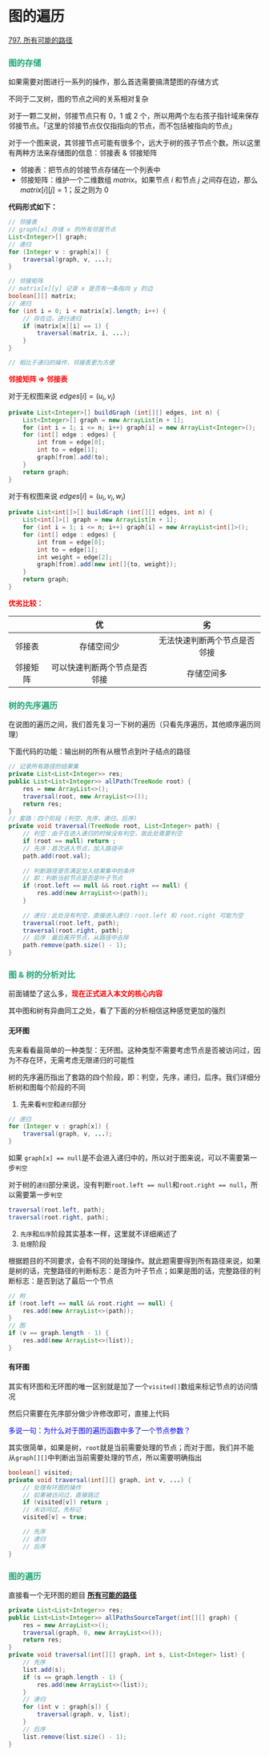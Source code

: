 # 图的遍历

[797. 所有可能的路径](https://leetcode-cn.com/problems/all-paths-from-source-to-target/)



### <font color=#1FA774>图的存储</font>

如果需要对图进行一系列的操作，那么首选需要搞清楚图的存储方式

不同于二叉树，图的节点之间的关系相对复杂

对于一颗二叉树，邻接节点只有 0，1 或 2 个，所以用两个左右孩子指针域来保存邻接节点。「这里的邻接节点仅仅指指向的节点，而不包括被指向的节点」

对于一个图来说，其邻接节点可能有很多个，远大于树的孩子节点个数。所以这里有两种方法来存储图的信息：邻接表 & 邻接矩阵

- 邻接表：把节点的邻接节点存储在一个列表中
- 邻接矩阵：维护一个二维数组 $matrix$。如果节点 $i$ 和节点 $j$ 之间存在边，那么 $matrix[i][j]=1$；反之则为 $0$

**代码形式如下：**

```java
// 邻接表
// graph[x] 存储 x 的所有邻居节点
List<Integer>[] graph;
// 递归
for (Integer v : graph[x]) {
    traversal(graph, v, ...);
}

// 邻接矩阵
// matrix[x][y] 记录 x 是否有一条指向 y 的边
boolean[][] matrix;
// 递归
for (int i = 0; i < matrix[x].length; i++) {
    // 存在边，进行递归
    if (matrix[x][i] == 1) {
        traversal(matrix, i, ...);
    }
}

// 相比于递归的操作，邻接表更为方便
```

**<font color='red'>邻接矩阵 $\Rightarrow$ 邻接表</font>**

对于无权图来说	$edges[i] = (u_i, v_i)$

```java
private List<Integer>[] buildGraph (int[][] edges, int n) {
    List<Integer>[] graph = new ArrayList[n + 1];
    for (int i = 1; i <= n; i++) graph[i] = new ArrayList<Integer>();
    for (int[] edge : edges) {
        int from = edge[0];
        int to = edge[1];
        graph[from].add(to);
    }
    return graph;
}
```

对于有权图来说	$edges[i] = (u_i, v_i, w_i)$

```java
private List<int[]>[] buildGraph (int[][] edges, int n) {
    List<int[]>[] graph = new ArrayList[n + 1];
    for (int i = 1; i <= n; i++) graph[i] = new ArrayList<int[]>();
    for (int[] edge : edges) {
        int from = edge[0];
        int to = edge[1];
        int weight = edge[2];
        graph[from].add(new int[]{to, weight});
    }
    return graph;
}
```

**<font color='red'>优劣比较：</font>**

|          |              优              |              劣              |
| :------: | :--------------------------: | :--------------------------: |
|  邻接表  |          存储空间少          | 无法快速判断两个节点是否邻接 |
| 邻接矩阵 | 可以快速判断两个节点是否邻接 |          存储空间多          |

### <font color=#1FA774>树的先序遍历</font>

在说图的遍历之间，我们首先复习一下树的遍历（只看先序遍历，其他顺序遍历同理）

下面代码的功能：输出树的所有从根节点到叶子结点的路径

```java
// 记录所有路径的结果集
private List<List<Integer>> res;
public List<List<Integer>> allPath(TreeNode root) {
    res = new ArrayList<>();
    traversal(root, new ArrayList<>());
    return res;
}
// 套路：四个阶段 (判空，先序，递归，后序)
private void traversal(TreeNode root, List<Integer> path) {
    // 判空：由于在进入递归的时候没有判空，故此处需要判空
    if (root == null) return ;
    // 先序：首次进入节点，加入路径中
    path.add(root.val);
    
    // 判断路径是否满足加入结果集中的条件
    // 即：判断当前节点是否是叶子节点
    if (root.left == null && root.right == null) {
        res.add(new ArrayList<>(path));
    }
    
    // 递归：此处没有判空，直接进入递归：root.left 和 root.right 可能为空
    traversal(root.left, path);
    traversal(root.right, path);
    // 后序：最后离开节点，从路径中去除
    path.remove(path.size() - 1);
}
```

### <font color=#1FA774>图 & 树的分析对比</font>

前面铺垫了这么多，**<font color='red'>现在正式进入本文的核心内容</font>**

其中图和树有异曲同工之处，看了下面的分析相信这种感觉更加的强烈

#### 无环图

先来看看最简单的一种类型：无环图。这种类型不需要考虑节点是否被访问过，因为不存在环，无需考虑无限递归的可能性

树的先序遍历指出了套路的四个阶段，即：判空，先序，递归，后序。我们详细分析树和图每个阶段的不同

1. 先来看`判空`和`递归`部分

```java
// 递归
for (Integer v : graph[x]) {
    traversal(graph, v, ...);
}
```

如果 `graph[x] == null`是不会进入递归中的，所以对于图来说，可以不需要第一步`判空`

对于树的`递归`部分来说，没有判断`root.left == null`和`root.right == null`，所以需要第一步`判空`

```java
traversal(root.left, path);
traversal(root.right, path);
```

2. `先序`和`后序`阶段其实基本一样，这里就不详细阐述了
3. `处理`阶段

根据题目的不同要求，会有不同的处理操作。就此题需要得到所有路径来说，如果是树的话，完整路径的判断标志：是否为叶子节点；如果是图的话，完整路径的判断标志：是否到达了最后一个节点

```java
// 树
if (root.left == null && root.right == null) {
    res.add(new ArrayList<>(path));
}
// 图
if (v == graph.length - 1) {
    res.add(new ArrayList<>(list));
}
```

#### 有环图

其实有环图和无环图的唯一区别就是加了一个`visited[]`数组来标记节点的访问情况

然后只需要在先序部分做少许修改即可，直接上代码

<font color='blue'>多说一句：为什么对于图的遍历函数中多了一个节点参数？</font>

其实很简单，如果是树，`root`就是当前需要处理的节点；而对于图，我们并不能从`graph[][]`中判断出当前需要处理的节点，所以需要明确指出

```java
boolean[] visited;
private void traversal(int[][] graph, int v, ...) {
    // 处理有环图的操作
    // 如果被访问过，直接跳过
    if (visited[v]) return ;
    // 未访问过，先标记
    visited[v] = true;

    // 先序
    // 递归
    // 后序
}
```

### <font color=#1FA774>图的遍历</font>

直接看一个无环图的题目 **[所有可能的路径](https://leetcode-cn.com/problems/all-paths-from-source-to-target/)**

```java
private List<List<Integer>> res;
public List<List<Integer>> allPathsSourceTarget(int[][] graph) {
    res = new ArrayList<>();
    traversal(graph, 0, new ArrayList<>());
    return res;
}
private void traversal(int[][] graph, int s, List<Integer> list) {
    // 先序
    list.add(s);
    if (s == graph.length - 1) {
        res.add(new ArrayList<>(list));
    }
    // 递归
    for (int v : graph[s]) {
        traversal(graph, v, list);
    }
    // 后序
    list.remove(list.size() - 1);
}
```

